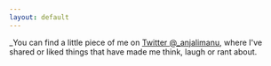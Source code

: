 ```yaml
---
layout: default
---
```


_You can find a little piece of me on [Twitter @_anjalimanu](https://twitter.com/_anjalimanu), where I've shared or liked things that have made me think, laugh or rant about.
